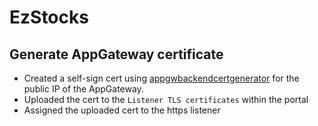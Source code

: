 # EzStocks

## Generate AppGateway certificate

- Created a self-sign cert using [appgwbackendcertgenerator](https://appgwbackendcertgenerator.azurewebsites.net/) for the public IP of the AppGateway.
- Uploaded the cert to the `Listener TLS certificates` within the portal
- Assigned the uploaded cert to the https listener
